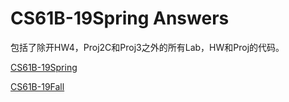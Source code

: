 # CS61B-19Spring Answers

包括了除开HW4，Proj2C和Proj3之外的所有Lab，HW和Proj的代码。

[CS61B-19Spring](https://sp19.datastructur.es/)

[CS61B-19Fall](https://inst.eecs.berkeley.edu/~cs61b/fa19/)
